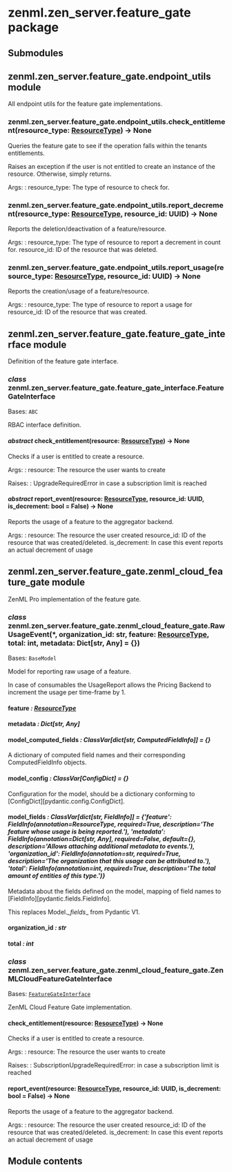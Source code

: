 # zenml.zen_server.feature_gate package

## Submodules

## zenml.zen_server.feature_gate.endpoint_utils module

All endpoint utils for the feature gate implementations.

### zenml.zen_server.feature_gate.endpoint_utils.check_entitlement(resource_type: [ResourceType](zenml.zen_server.rbac.md#zenml.zen_server.rbac.models.ResourceType)) → None

Queries the feature gate to see if the operation falls within the tenants entitlements.

Raises an exception if the user is not entitled to create an instance of the
resource. Otherwise, simply returns.

Args:
: resource_type: The type of resource to check for.

### zenml.zen_server.feature_gate.endpoint_utils.report_decrement(resource_type: [ResourceType](zenml.zen_server.rbac.md#zenml.zen_server.rbac.models.ResourceType), resource_id: UUID) → None

Reports the deletion/deactivation of a feature/resource.

Args:
: resource_type: The type of resource to report a decrement in count for.
  resource_id: ID of the resource that was deleted.

### zenml.zen_server.feature_gate.endpoint_utils.report_usage(resource_type: [ResourceType](zenml.zen_server.rbac.md#zenml.zen_server.rbac.models.ResourceType), resource_id: UUID) → None

Reports the creation/usage of a feature/resource.

Args:
: resource_type: The type of resource to report a usage for
  resource_id: ID of the resource that was created.

## zenml.zen_server.feature_gate.feature_gate_interface module

Definition of the feature gate interface.

### *class* zenml.zen_server.feature_gate.feature_gate_interface.FeatureGateInterface

Bases: `ABC`

RBAC interface definition.

#### *abstract* check_entitlement(resource: [ResourceType](zenml.zen_server.rbac.md#zenml.zen_server.rbac.models.ResourceType)) → None

Checks if a user is entitled to create a resource.

Args:
: resource: The resource the user wants to create

Raises:
: UpgradeRequiredError in case a subscription limit is reached

#### *abstract* report_event(resource: [ResourceType](zenml.zen_server.rbac.md#zenml.zen_server.rbac.models.ResourceType), resource_id: UUID, is_decrement: bool = False) → None

Reports the usage of a feature to the aggregator backend.

Args:
: resource: The resource the user created
  resource_id: ID of the resource that was created/deleted.
  is_decrement: In case this event reports an actual decrement of usage

## zenml.zen_server.feature_gate.zenml_cloud_feature_gate module

ZenML Pro implementation of the feature gate.

### *class* zenml.zen_server.feature_gate.zenml_cloud_feature_gate.RawUsageEvent(\*, organization_id: str, feature: [ResourceType](zenml.zen_server.rbac.md#zenml.zen_server.rbac.models.ResourceType), total: int, metadata: Dict[str, Any] = {})

Bases: `BaseModel`

Model for reporting raw usage of a feature.

In case of consumables the UsageReport allows the Pricing Backend to
increment the usage per time-frame by 1.

#### feature *: [ResourceType](zenml.zen_server.rbac.md#zenml.zen_server.rbac.models.ResourceType)*

#### metadata *: Dict[str, Any]*

#### model_computed_fields *: ClassVar[dict[str, ComputedFieldInfo]]* *= {}*

A dictionary of computed field names and their corresponding ComputedFieldInfo objects.

#### model_config *: ClassVar[ConfigDict]* *= {}*

Configuration for the model, should be a dictionary conforming to [ConfigDict][pydantic.config.ConfigDict].

#### model_fields *: ClassVar[dict[str, FieldInfo]]* *= {'feature': FieldInfo(annotation=ResourceType, required=True, description='The feature whose usage is being reported.'), 'metadata': FieldInfo(annotation=Dict[str, Any], required=False, default={}, description='Allows attaching additional metadata to events.'), 'organization_id': FieldInfo(annotation=str, required=True, description='The organization that this usage can be attributed to.'), 'total': FieldInfo(annotation=int, required=True, description='The total amount of entities of this type.')}*

Metadata about the fields defined on the model,
mapping of field names to [FieldInfo][pydantic.fields.FieldInfo].

This replaces Model._\_fields_\_ from Pydantic V1.

#### organization_id *: str*

#### total *: int*

### *class* zenml.zen_server.feature_gate.zenml_cloud_feature_gate.ZenMLCloudFeatureGateInterface

Bases: [`FeatureGateInterface`](#zenml.zen_server.feature_gate.feature_gate_interface.FeatureGateInterface)

ZenML Cloud Feature Gate implementation.

#### check_entitlement(resource: [ResourceType](zenml.zen_server.rbac.md#zenml.zen_server.rbac.models.ResourceType)) → None

Checks if a user is entitled to create a resource.

Args:
: resource: The resource the user wants to create

Raises:
: SubscriptionUpgradeRequiredError: in case a subscription limit is reached

#### report_event(resource: [ResourceType](zenml.zen_server.rbac.md#zenml.zen_server.rbac.models.ResourceType), resource_id: UUID, is_decrement: bool = False) → None

Reports the usage of a feature to the aggregator backend.

Args:
: resource: The resource the user created
  resource_id: ID of the resource that was created/deleted.
  is_decrement: In case this event reports an actual decrement of usage

## Module contents
